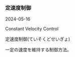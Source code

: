 <article id="定速度制御">

### 定速度制御

<p class="st_update_header">2024-05-16</p>
<p class="st_name_header_en">Constant Velocity Control</p>
<p class="st_name_header_jp">定速度制御(ていそくどせいぎょ)</p>
<div class="article_explanation">一定の速度を維持する制御方法。</div>
</article>
